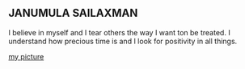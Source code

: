 ## JANUMULA SAILAXMAN

I believe in myself and I tear others the way I want ton be treated. I understand how precious time is and I look for positivity in all things.

[my picture](images.png)